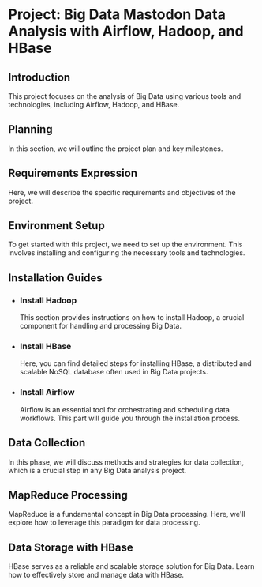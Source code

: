 # Project: Big Data Mastodon Data Analysis with Airflow, Hadoop, and HBase

## Introduction

This project focuses on the analysis of Big Data using various tools and technologies, including Airflow, Hadoop, and HBase.

## Planning

In this section, we will outline the project plan and key milestones.

## Requirements Expression

Here, we will describe the specific requirements and objectives of the project.

## Environment Setup

To get started with this project, we need to set up the environment. This involves installing and configuring the necessary tools and technologies.

## Installation Guides

- ### Install Hadoop

  This section provides instructions on how to install Hadoop, a crucial component for handling and processing Big Data.

- ### Install HBase

  Here, you can find detailed steps for installing HBase, a distributed and scalable NoSQL database often used in Big Data projects.

- ### Install Airflow

  Airflow is an essential tool for orchestrating and scheduling data workflows. This part will guide you through the installation process.

## Data Collection

In this phase, we will discuss methods and strategies for data collection, which is a crucial step in any Big Data analysis project.

## MapReduce Processing

MapReduce is a fundamental concept in Big Data processing. Here, we'll explore how to leverage this paradigm for data processing.

## Data Storage with HBase

HBase serves as a reliable and scalable storage solution for Big Data. Learn how to effectively store and manage data with HBase.

